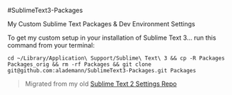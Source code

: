 #SublimeText3-Packages

My Custom Sublime Text Packages &amp; Dev Environment Settings

To get my custom setup in your installation of Sublime Text 3... run this command from your terminal:

```
cd ~/Library/Application\ Support/Sublime\ Text\ 3 && cp -R Packages Packages_orig && rm -rf Packages && git clone git@github.com:alademann/SublimeText3-Packages.git Packages
```

> Migrated from my old [Sublime Text 2 Settings Repo](https://github.com/alademann/Sublime-Settings)
